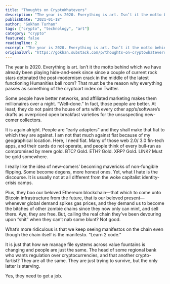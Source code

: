 ```yaml
---
title: "Thoughts on CryptoWhatevers"
description: "The year is 2020. Everything is art. Isn’t it the motto behind which we have already been playing hide-and-seek since since a couple of current rock stars detonated the post-modernism crack in the middle of the latest functioning Humanities ball room? That must be the reason why everything passes as"
publishDate: "2021-01-18"
author: "Gokhan Turhan"
tags: ["crypto", "technology", "art"]
category: "crypto"
featured: false
readingTime: 2
excerpt: "The year is 2020. Everything is art. Isn’t it the motto behind which we have already been playing hide-and-seek since since a couple of current rock stars detonated the post-modernism crack in the..."
originalUrl: "https://gokhan.substack.com/p/thoughts-on-cryptowhatevers"
---
```


The year is 2020. Everything is art. Isn’t it the motto behind which we have already been playing hide-and-seek since since a couple of current rock stars detonated the post-modernism crack in the middle of the latest functioning Humanities ball room? That must be the reason why everything passes as something of the cryptoart index on Twitter.

Some people have better networks, and affiliated marketing makes them millionaires over a night. “Well-done.” In fact, those people are better. At least, they do not paint the house of arts with every other app’s/software’s drafts as overpriced open breakfast varieties for the unsuspecting new-comer collectors.

It is again alright. People are “early adapters” and they shall make that fiat to which they are against. I am not that much against fiat because of my geographical location. Here, I need fiat. Many of those web 2.0/ 3.0 fin-tech apps, and their cards do not operate, and people think of every bull-run as compromised by mere gold. BTC? Gold. ETH? Gold. XRP? Gold. LINK? Must be gold somewhere.

I really like the idea of new-comers’ becoming mavericks of non-fungible flipping. Some become degens, more honest ones. Yet, what I hate is the discourse. It is usually not at all different from the woke capitalist identity-crisis camps.

Plus, they boo our beloved Ethereum blockchain—that which to come unto Bitcoin infrastructure from the future, that is our beloved present—whenever global demand spikes gas prices, and they demand us to become the bitches of other zombie chains since they now only can mint, and sell there. Aye, they are free. But, calling the real chain they’ve been devouring upon “shit” when they can’t nab some blunt? Not good.

What’s more ridiculous is that we keep seeing manifestos on the chain even though the chain itself is the manifesto. “Learn 2 code.”

It is just that how we manage file systems across value fountains is changing and people are just the same. The head of some regional bank who wants regulation over cryptocurrencies, and that another crypto-fartist? They are all the same. They are just trying to survive, but the only latter is starving.

Yes, they need to get a job.